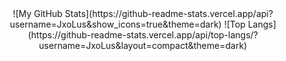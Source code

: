 <div align="center">
![My GitHub Stats](https://github-readme-stats.vercel.app/api?username=JxoLus&show_icons=true&theme=dark)
![Top Langs](https://github-readme-stats.vercel.app/api/top-langs/?username=JxoLus&layout=compact&theme=dark)
</div>

